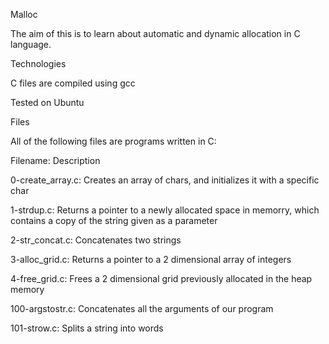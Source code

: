 Malloc

The aim of this is to learn about automatic and dynamic allocation in C language.

Technologies

C files are compiled using gcc

Tested on Ubuntu

Files

All of the following files are programs written in C:

Filename: Description

0-create_array.c: Creates an array of chars, and initializes it with a specific char

1-strdup.c: Returns a pointer to a newly allocated space in memorry, which contains a copy of the string given as a parameter

2-str_concat.c: Concatenates two strings

3-alloc_grid.c: Returns a pointer to a 2 dimensional array of integers

4-free_grid.c: Frees a 2 dimensional grid previously allocated in the heap memory

100-argstostr.c: Concatenates all the arguments of our program

101-strow.c: Splits a string into words
